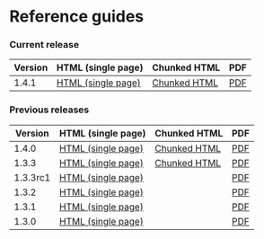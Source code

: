 # Reference guides
    
### Current release

Version | HTML (single page) | Chunked HTML | PDF
--------|--------------------|--------------|----
1.4.1  | [HTML (single page)](../reference-guides/1.4.1/html-single/index.html) | [Chunked HTML](../reference-guides/1.4.1/html/index.html) | [PDF](../reference-guides/1.4.1/castor-reference-guide.pdf) 

### Previous releases

Version | HTML (single page) | Chunked HTML | PDF
--------|--------------------|--------------|----
1.4.0  | [HTML (single page)](../reference-guides/1.4.0/html-single/index.html) | [Chunked HTML](../reference-guides/1.4.0/html/index.html) | [PDF](../reference-guides/1.4.0/castor-reference-guide.pdf) 
1.3.3  | [HTML (single page)](../reference-guides/1.3.3/html-single/index.html) | [Chunked HTML](../reference-guides/1.3.3/html/index.html) | [PDF](../reference-guides//1.3.3/castor-reference-guide.pdf) 
1.3.3rc1  | [HTML (single page)](../reference-guides/1.3.3rc1/html-single/index.html) |  | [PDF](../reference-guides/1.3.3rc1/castor-reference-guide.pdf) |
1.3.2  | [HTML (single page)](../reference-guides/1.3.2/html-single/index.html) | | [PDF](../reference-guides/1.3.2/castor-reference-guide.pdf) |
1.3.1  | [HTML (single page)](../reference-guides//1.3.1/html-single/index.html) |  | [PDF](../reference-guides/1.3.1/castor-reference-guide.pdf) |
1.3.0  | [HTML (single page)](../reference-guides/1.3.0/html-single/index.html) | | [PDF](../reference-guides/1.3.0/castor-reference-guide.pdf) |

